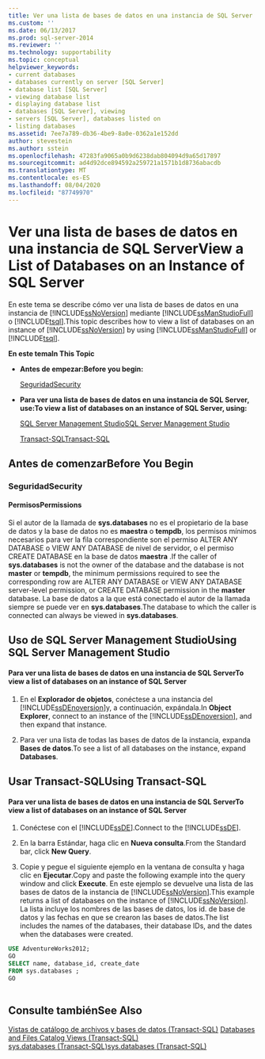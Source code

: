 ```yaml
---
title: Ver una lista de bases de datos en una instancia de SQL Server | Microsoft Docs
ms.custom: ''
ms.date: 06/13/2017
ms.prod: sql-server-2014
ms.reviewer: ''
ms.technology: supportability
ms.topic: conceptual
helpviewer_keywords:
- current databases
- databases currently on server [SQL Server]
- database list [SQL Server]
- viewing database list
- displaying database list
- databases [SQL Server], viewing
- servers [SQL Server], databases listed on
- listing databases
ms.assetid: 7ee7a789-db36-4be9-8a0e-0362a1e152dd
author: stevestein
ms.author: sstein
ms.openlocfilehash: 47283fa9065a0b9d6238dab804094d9a65d17897
ms.sourcegitcommit: ad4d92dce894592a259721a1571b1d8736abacdb
ms.translationtype: MT
ms.contentlocale: es-ES
ms.lasthandoff: 08/04/2020
ms.locfileid: "87749970"
---
```

# <a name="view-a-list-of-databases-on-an-instance-of-sql-server"></a><span data-ttu-id="8705d-102">Ver una lista de bases de datos en una instancia de SQL Server</span><span class="sxs-lookup"><span data-stu-id="8705d-102">View a List of Databases on an Instance of SQL Server</span></span>
  <span data-ttu-id="8705d-103">En este tema se describe cómo ver una lista de bases de datos en una instancia de [!INCLUDE[ssNoVersion](../../includes/ssnoversion-md.md)] mediante [!INCLUDE[ssManStudioFull](../../includes/ssmanstudiofull-md.md)] o [!INCLUDE[tsql](../../includes/tsql-md.md)].</span><span class="sxs-lookup"><span data-stu-id="8705d-103">This topic describes how to view a list of databases on an instance of [!INCLUDE[ssNoVersion](../../includes/ssnoversion-md.md)] by using [!INCLUDE[ssManStudioFull](../../includes/ssmanstudiofull-md.md)] or [!INCLUDE[tsql](../../includes/tsql-md.md)].</span></span>  
  
 <span data-ttu-id="8705d-104">**En este tema**</span><span class="sxs-lookup"><span data-stu-id="8705d-104">**In This Topic**</span></span>  
  
-   <span data-ttu-id="8705d-105">**Antes de empezar:**</span><span class="sxs-lookup"><span data-stu-id="8705d-105">**Before you begin:**</span></span>  
  
     [<span data-ttu-id="8705d-106">Seguridad</span><span class="sxs-lookup"><span data-stu-id="8705d-106">Security</span></span>](#Security)  
  
-   <span data-ttu-id="8705d-107">**Para ver una lista de bases de datos en una instancia de SQL Server, use:**</span><span class="sxs-lookup"><span data-stu-id="8705d-107">**To view a list of databases on an instance of SQL Server, using:**</span></span>  
  
     [<span data-ttu-id="8705d-108">SQL Server Management Studio</span><span class="sxs-lookup"><span data-stu-id="8705d-108">SQL Server Management Studio</span></span>](#SSMSProcedure)  
  
     [<span data-ttu-id="8705d-109">Transact-SQL</span><span class="sxs-lookup"><span data-stu-id="8705d-109">Transact-SQL</span></span>](#TsqlProcedure)  
  
##  <a name="before-you-begin"></a><a name="BeforeYouBegin"></a> <span data-ttu-id="8705d-110">Antes de comenzar</span><span class="sxs-lookup"><span data-stu-id="8705d-110">Before You Begin</span></span>  
  
###  <a name="security"></a><a name="Security"></a> <span data-ttu-id="8705d-111">Seguridad</span><span class="sxs-lookup"><span data-stu-id="8705d-111">Security</span></span>  
  
####  <a name="permissions"></a><a name="Permissions"></a> <span data-ttu-id="8705d-112">Permisos</span><span class="sxs-lookup"><span data-stu-id="8705d-112">Permissions</span></span>  
 <span data-ttu-id="8705d-113">Si el autor de la llamada de **sys.databases** no es el propietario de la base de datos y la base de datos no es **maestra** o **tempdb**, los permisos mínimos necesarios para ver la fila correspondiente son el permiso ALTER ANY DATABASE o VIEW ANY DATABASE de nivel de servidor, o el permiso CREATE DATABASE en la base de datos **maestra** .</span><span class="sxs-lookup"><span data-stu-id="8705d-113">If the caller of **sys.databases** is not the owner of the database and the database is not **master** or **tempdb**, the minimum permissions required to see the corresponding row are ALTER ANY DATABASE or VIEW ANY DATABASE server-level permission, or CREATE DATABASE permission in the **master** database.</span></span> <span data-ttu-id="8705d-114">La base de datos a la que está conectado el autor de la llamada siempre se puede ver en **sys.databases**.</span><span class="sxs-lookup"><span data-stu-id="8705d-114">The database to which the caller is connected can always be viewed in **sys.databases**.</span></span>  
  
##  <a name="using-sql-server-management-studio"></a><a name="SSMSProcedure"></a> <span data-ttu-id="8705d-115">Uso de SQL Server Management Studio</span><span class="sxs-lookup"><span data-stu-id="8705d-115">Using SQL Server Management Studio</span></span>  
  
#### <a name="to-view-a-list-of-databases-on-an-instance-of-sql-server"></a><span data-ttu-id="8705d-116">Para ver una lista de bases de datos en una instancia de SQL Server</span><span class="sxs-lookup"><span data-stu-id="8705d-116">To view a list of databases on an instance of SQL Server</span></span>  
  
1.  <span data-ttu-id="8705d-117">En el **Explorador de objetos**, conéctese a una instancia del [!INCLUDE[ssDEnoversion](../../includes/ssdenoversion-md.md)]y, a continuación, expándala.</span><span class="sxs-lookup"><span data-stu-id="8705d-117">In **Object Explorer**, connect to an instance of the [!INCLUDE[ssDEnoversion](../../includes/ssdenoversion-md.md)], and then expand that instance.</span></span>  
  
2.  <span data-ttu-id="8705d-118">Para ver una lista de todas las bases de datos de la instancia, expanda **Bases de datos**.</span><span class="sxs-lookup"><span data-stu-id="8705d-118">To see a list of all databases on the instance, expand **Databases**.</span></span>  
  
##  <a name="using-transact-sql"></a><a name="TsqlProcedure"></a> <span data-ttu-id="8705d-119">Usar Transact-SQL</span><span class="sxs-lookup"><span data-stu-id="8705d-119">Using Transact-SQL</span></span>  
  
#### <a name="to-view-a-list-of-databases-on-an-instance-of-sql-server"></a><span data-ttu-id="8705d-120">Para ver una lista de bases de datos en una instancia de SQL Server</span><span class="sxs-lookup"><span data-stu-id="8705d-120">To view a list of databases on an instance of SQL Server</span></span>  
  
1.  <span data-ttu-id="8705d-121">Conéctese con el [!INCLUDE[ssDE](../../includes/ssde-md.md)].</span><span class="sxs-lookup"><span data-stu-id="8705d-121">Connect to the [!INCLUDE[ssDE](../../includes/ssde-md.md)].</span></span>  
  
2.  <span data-ttu-id="8705d-122">En la barra Estándar, haga clic en **Nueva consulta**.</span><span class="sxs-lookup"><span data-stu-id="8705d-122">From the Standard bar, click **New Query**.</span></span>  
  
3.  <span data-ttu-id="8705d-123">Copie y pegue el siguiente ejemplo en la ventana de consulta y haga clic en **Ejecutar**.</span><span class="sxs-lookup"><span data-stu-id="8705d-123">Copy and paste the following example into the query window and click **Execute**.</span></span> <span data-ttu-id="8705d-124">En este ejemplo se devuelve una lista de las bases de datos de la instancia de [!INCLUDE[ssNoVersion](../../includes/ssnoversion-md.md)].</span><span class="sxs-lookup"><span data-stu-id="8705d-124">This example returns a list of databases on the instance of [!INCLUDE[ssNoVersion](../../includes/ssnoversion-md.md)].</span></span> <span data-ttu-id="8705d-125">La lista incluye los nombres de las bases de datos, los id. de base de datos y las fechas en que se crearon las bases de datos.</span><span class="sxs-lookup"><span data-stu-id="8705d-125">The list includes the names of the databases, their database IDs, and the dates when the databases were created.</span></span>  
  
```sql  
USE AdventureWorks2012;  
GO  
SELECT name, database_id, create_date  
FROM sys.databases ;  
GO  
  
```  
  
## <a name="see-also"></a><span data-ttu-id="8705d-126">Consulte también</span><span class="sxs-lookup"><span data-stu-id="8705d-126">See Also</span></span>  
 <span data-ttu-id="8705d-127">[Vistas de catálogo de archivos y bases de datos &#40;Transact-SQL&#41;](/sql/relational-databases/system-catalog-views/databases-and-files-catalog-views-transact-sql) </span><span class="sxs-lookup"><span data-stu-id="8705d-127">[Databases and Files Catalog Views &#40;Transact-SQL&#41;](/sql/relational-databases/system-catalog-views/databases-and-files-catalog-views-transact-sql) </span></span>  
 [<span data-ttu-id="8705d-128">sys.databases &#40;Transact-SQL&#41;</span><span class="sxs-lookup"><span data-stu-id="8705d-128">sys.databases &#40;Transact-SQL&#41;</span></span>](/sql/relational-databases/system-catalog-views/sys-databases-transact-sql)  
  
  
